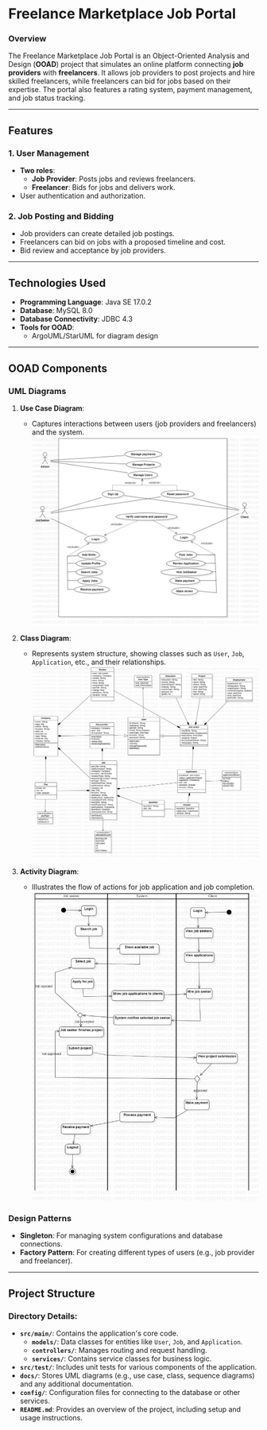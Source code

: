 # **Freelance Marketplace Job Portal**

### **Overview**
The Freelance Marketplace Job Portal is an Object-Oriented Analysis and Design (**OOAD**) project that simulates an online platform connecting **job providers** with **freelancers**. It allows job providers to post projects and hire skilled freelancers, while freelancers can bid for jobs based on their expertise. The portal also features a rating system, payment management, and job status tracking.

---

## **Features**
### **1. User Management**
- **Two roles**:
  - **Job Provider**: Posts jobs and reviews freelancers.
  - **Freelancer**: Bids for jobs and delivers work.
- User authentication and authorization.

### **2. Job Posting and Bidding**
- Job providers can create detailed job postings.
- Freelancers can bid on jobs with a proposed timeline and cost.
- Bid review and acceptance by job providers.



---

## **Technologies Used**
- **Programming Language**: Java SE 17.0.2
- **Database**: MySQL 8.0
- **Database Connectivity**: JDBC 4.3
- **Tools for OOAD**:
  - ArgoUML/StarUML for diagram design
---

## **OOAD Components**
### **UML Diagrams**
1. **Use Case Diagram**:
   - Captures interactions between users (job providers and freelancers) and the system.
     ![Use Case Diagram](./docs/UseCaseDiagram.jpg)

2. **Class Diagram**:
   - Represents system structure, showing classes such as `User`, `Job`, `Application`, etc., and their relationships.
    ![Class Diagram](./docs/classDiagram.jpg) 
3. **Activity Diagram**:
   - Illustrates the flow of actions for job application and job completion.
     ![Activity Diagram](./docs/ActivityDiagram.jpg)

### **Design Patterns**
- **Singleton**: For managing system configurations and database connections.
- **Factory Pattern**: For creating different types of users (e.g., job provider and freelancer).

---

## **Project Structure**

### Directory Details:
- **`src/main/`**: Contains the application's core code.
  - **`models/`**: Data classes for entities like `User`, `Job`, and `Application`.
  - **`controllers/`**: Manages routing and request handling.
  - **`services/`**: Contains service classes for business logic.
- **`src/test/`**: Includes unit tests for various components of the application.
- **`docs/`**: Stores UML diagrams (e.g., use case, class, sequence diagrams) and any additional documentation.
- **`config/`**: Configuration files for connecting to the database or other services.
- **`README.md`**: Provides an overview of the project, including setup and usage instructions.


